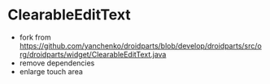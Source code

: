 # ClearableEditText

* fork from https://github.com/yanchenko/droidparts/blob/develop/droidparts/src/org/droidparts/widget/ClearableEditText.java
* remove dependencies
* enlarge touch area 
